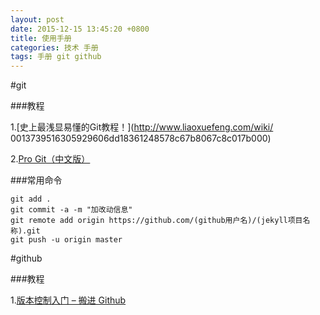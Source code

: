 ```yaml
---
layout: post
date: 2015-12-15 13:45:20 +0800
title: 使用手册
categories: 技术 手册
tags: 手册 git github
---
```

#git

###教程

1.[史上最浅显易懂的Git教程！](http://www.liaoxuefeng.com/wiki/
0013739516305929606dd18361248578c67b8067c8c017b000)

2.[Pro Git（中文版）](http://git.oschina.net/progit/)

###常用命令


	git add .
	git commit -a -m "加改动信息"
	git remote add origin https://github.com/(github用户名)/(jekyll项目名称).git
	git push -u origin master

#github

###教程

1.[版本控制入门 – 搬进 Github](http://www.imooc.com/learn/390)

